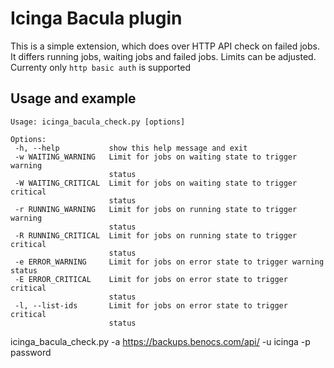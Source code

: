 # Icinga Bacula plugin

This is a simple extension, which does over HTTP API check on failed jobs. It differs running jobs, waiting jobs and failed jobs. Limits can be adjusted. Currenty only `http basic auth` is supported

## Usage and example
 
 ```
Usage: icinga_bacula_check.py [options]

Options:
  -h, --help           show this help message and exit
  -w WAITING_WARNING   Limit for jobs on waiting state to trigger warning
                       status
  -W WAITING_CRITICAL  Limit for jobs on waiting state to trigger critical
                       status
  -r RUNNING_WARNING   Limit for jobs on running state to trigger warning
                       status
  -R RUNNING_CRITICAL  Limit for jobs on running state to trigger critical
                       status
  -e ERROR_WARNING     Limit for jobs on error state to trigger warning status
  -E ERROR_CRITICAL    Limit for jobs on error state to trigger critical
                       status
  -l, --list-ids       Limit for jobs on error state to trigger critical
                       status
```

icinga_bacula_check.py -a https://backups.benocs.com/api/ -u icinga -p password